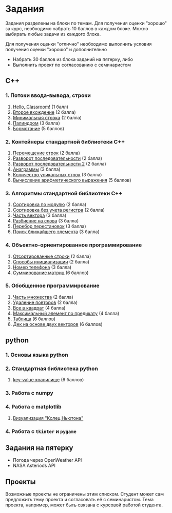 # Задания

Задания разделены на блоки по темам. Для получения оценки "хорошо" за курс, необходимо набрать 10 баллов в каждом блоке. Можно выбирать любые задачи из каждого блока.

Для получения оценки "отлично" необходимо выполнить условия получения оценки "хорошо" и дополнительно

* Набрать 30 баллов из блока заданий на пятерку, либо
* Выполнить проект по согласованию с семинаристом

## C++

### 1. Потоки ввода-вывода, строки

1. [Hello, Classroom!](https://classroom.github.com/classrooms/66505170-nsu-programming-2020/assignments/hello-classroom) (1 балл)
2. [Второе вхождение](https://classroom.github.com/classrooms/66505170-nsu-programming-2020/assignments/vtoroe-vhozhdenie) (2 балла)
3. [Минимальная строка](https://classroom.github.com/classrooms/66505170-nsu-programming-2020/assignments/minimalnaya-stroka) (2 балла)
4. [Палиндром](https://classroom.github.com/classrooms/66505170-nsu-programming-2020/assignments/palindrom) (3 балла)
5. [Бормотание](https://classroom.github.com/classrooms/66505170-nsu-programming-2020/assignments/bormotanie) (5 баллов)

### 2. Контейнеры стандартной библиотеки C++

1. [Перемещение строк](https://classroom.github.com/classrooms/66505170-nsu-programming-2020/assignments/peremeshchenie-strok) (2 балла)
2. [Разворот последовательности](https://classroom.github.com/classrooms/66505170-nsu-programming-2020/assignments/razvorot-posledovatelnosti) (2 балла)
3. [Разворот последовательности 2](https://classroom.github.com/classrooms/66505170-nsu-programming-2020/assignments/razvorot-posledovatelnosti-2) (2 балла)
4. [Анаграммы](https://classroom.github.com/classrooms/66505170-nsu-programming-2020/assignments/anagrammy) (3 балла)
5. [Количество уникальных строк](https://classroom.github.com/classrooms/66505170-nsu-programming-2020/assignments/kolichestvo-unikalnyy-strok) (3 балла)
6. [Вычисление арифметического выражения](https://classroom.github.com/classrooms/66505170-nsu-programming-2020/assignments/vychislenie-arifmeticheskogo-vyrazhenie) (5 баллов)

### 3. Алгоритмы стандартной библиотеки C++

1. [Сортировка по модулю](https://classroom.github.com/classrooms/66505170-nsu-programming-2020/assignments/sortirovka-po-modulyu) (2 балла)
2. [Сортировка без учета регистра](https://classroom.github.com/classrooms/66505170-nsu-programming-2020/assignments/sortirovka-bez-ucheta-registra) (2 балла)
3. [Часть вектора](https://classroom.github.com/classrooms/66505170-nsu-programming-2020/assignments/chast-vektora) (3 балла)
4. [Разбиение на слова](https://classroom.github.com/classrooms/66505170-nsu-programming-2020/assignments/razbienie-na-slova) (3 балла)
5. [Перебор перестановок](https://classroom.github.com/classrooms/66505170-nsu-programming-2020/assignments/perebor-perestanovok) (3 балла)
6. [Поиск ближайшего элемента](https://classroom.github.com/classrooms/66505170-nsu-programming-2020/assignments/poisk-blizhayshego-elementa) (3 балла)

### 4. Объектно-ориентированное программирование

1. [Отсортированные строки](https://classroom.github.com/classrooms/66505170-nsu-programming-2020/assignments/otsortirovannye-stroki) (2 балла)
2. [Способы инициализации](https://classroom.github.com/classrooms/66505170-nsu-programming-2020/assignments/sposoby-inicializacii) (2 балла)
3. [Номер телефона](https://classroom.github.com/classrooms/66505170-nsu-programming-2020/assignments/nomer-telefona) (3 балла)
4. [Суммирование матриц](https://classroom.github.com/classrooms/66505170-nsu-programming-2020/assignments/summirovanie-matric) (6 баллов)

<!-- ### 5. Динамическое выделение памяти -->

### 5. Обобщенное программирование

1. [Часть множества](https://classroom.github.com/classrooms/66505170-nsu-programming-2020/assignments/chast-mnozhestva) (2 балла)
2. [Удаление повторов](https://classroom.github.com/classrooms/66505170-nsu-programming-2020/assignments/udalenie-povtorov) (2 балла) 
3. [Все в квадрат](https://classroom.github.com/classrooms/66505170-nsu-programming-2020/assignments/vse-v-kvadrat) (4 балла)
4. [Максимальный элемент по предикату](https://classroom.github.com/classrooms/66505170-nsu-programming-2020/assignments/poisk-blizhayshego-elementa) (4 балла)
5. [Таблица](https://classroom.github.com/classrooms/66505170-nsu-programming-2020/assignments/tablica) (6 баллов)
6. [Дек на основе двух векторов](https://classroom.github.com/classrooms/66505170-nsu-programming-2020/assignments/dek-na-osnove-dvuh-vektorov) (6 баллов)

## python

### 1. Основы языка python


### 2. Стандартная библиотека python

1. [key-value хранилище](https://classroom.github.com/classrooms/66505170-nsu-programming-2020/assignments/key-value-hranilishche) (6 баллов)


### 3. Работа с numpy


### 4. Работа с matplotlib

1. [Визуализация "Колец Ньютона"]()


### 4. Работа с `tkinter` и `pygame`

## Задания на пятерку

* Погода через OpenWeather API
* NASA Asteriods API

## Проекты

Возможные проекты не ограничены этим списком. Студент может сам предложить тему проекта и согласовать её с семинаристом. Тема проекта, например, может быть связана с курсовой работой студента.
